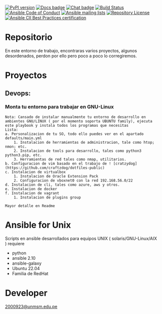 [![PyPI version](https://img.shields.io/pypi/v/ansible-core.svg)](https://pypi.org/project/ansible-core)
[![Docs badge](https://img.shields.io/badge/docs-latest-brightgreen.svg)](https://docs.ansible.com/ansible/latest/)
[![Chat badge](https://img.shields.io/badge/chat-IRC-brightgreen.svg)](https://docs.ansible.com/ansible/latest/community/communication.html)
[![Build Status](https://dev.azure.com/ansible/ansible/_apis/build/status/CI?branchName=devel)](https://dev.azure.com/ansible/ansible/_build/latest?definitionId=20&branchName=devel)
[![Ansible Code of Conduct](https://img.shields.io/badge/code%20of%20conduct-Ansible-silver.svg)](https://docs.ansible.com/ansible/latest/community/code_of_conduct.html)
[![Ansible mailing lists](https://img.shields.io/badge/mailing%20lists-Ansible-orange.svg)](https://docs.ansible.com/ansible/latest/community/communication.html#mailing-list-information)
[![Repository License](https://img.shields.io/badge/license-GPL%20v3.0-brightgreen.svg)](COPYING)
[![Ansible CII Best Practices certification](https://bestpractices.coreinfrastructure.org/projects/2372/badge)](https://bestpractices.coreinfrastructure.org/projects/2372)

# Repositorio

En este entorno de trabajo, encontraras varios proyectos, algunos desordenados, perdon por ello pero poco a poco lo corregiremos.

# Proyectos

## Devops:

### Monta tu entorno para trabajar en GNU-Linux

    Nota: Cansado de instalar manualmente tu entorno de desarrollo en ambientes GNU/LINUX ( por el momento soporta UBUNTU family), ejecuta este playbook y instala todos los programas que necesitas
    Lista:
    a. Personalizacion de tu SO, todo ello puedes ver en el apartado defaults/main.yml
        1. Instalacion de herramientas de administracion, tale como htop; nmon; etc.
        2. Instalacion de tools para desarrollo, tales como python3 python3.pip, etc.
        3. Herramientas de red tales como nmap, utilitarios.
    b. Configuracion de vim basado en el trabajo de ! [cratzydog](https://github.com/craftzdog/dotfiles-public)
    c. Instalacion de virtualbox
        1. Instalacion de Oracle Extension Pack
        2. Configuracion de vboxnet0 con la red 192.168.56.0/22
    d. Instalacion de cli, tales como azure, aws y otros.
    e. Instalacion de docker
    f. Instalacion de vagrant
        1. Instalacion de plugins group

    Mayor detalle en Readme

# Ansible for Unix

Scripts en ansible desarrollados para equipos UNIX ( solaris/GNU-Linux/AIX ) requiere

- python
- ansible 2.10
- ansible-galaxy
- Ubuntu 22.04
- Familia de RedHat

# Developer

2000923@unmsm.edu.pe
